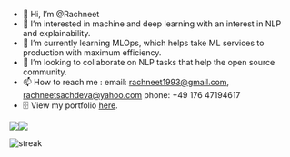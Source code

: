- 👋 Hi, I’m @Rachneet
- 👀 I’m interested in machine and deep learning with an interest in NLP and explainability. 
- 🌱 I’m currently learning MLOps, which helps take ML services to production with maximum efficiency.
- 💞️ I’m looking to collaborate on NLP tasks that help the open source community.
- 📫 How to reach me : 
     email: rachneet1993@gmail.com, rachneetsachdeva@yahoo.com
     phone: +49 176 47194617
- :file_cabinet: View my portfolio [here](https://awesome-villani-a70999.netlify.app/).

<!---
Rachneet/Rachneet is a ✨ special ✨ repository because its `README.md` (this file) appears on your GitHub profile.
You can click the Preview link to take a look at your changes.
--->

<div style="display: flex; flex-direction: row;">
     
 <img class="img" src="https://github-readme-stats.vercel.app/api?username=rachneet&theme=radical" />  
 <img class="img" src="https://github-readme-stats.vercel.app/api/top-langs/?username=rachneet&theme=radical&layout=compact&hide=jupyter%20notebook" />

</div>

![streak](https://github-readme-streak-stats.herokuapp.com/?user=rachneet&theme=radical)
